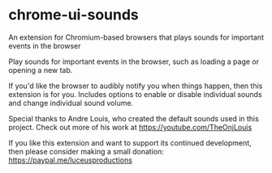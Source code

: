 # chrome-ui-sounds

An extension for Chromium-based browsers that plays sounds for important events in the browser

Play sounds for important events in the browser, such as loading a page or opening a new tab.

If you'd like the browser to audibly notify you when things happen, then this extension is for you.
Includes options to enable or disable individual sounds and change individual sound volume.

Special thanks to Andre Louis, who created the default sounds used in this project. Check out more of his work at https://youtube.com/TheOnjLouis

If you like this extension and want to support its continued development, then please consider making a small donation: https://paypal.me/luceusproductions
